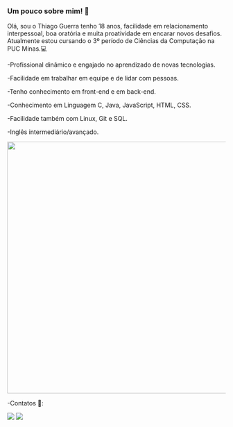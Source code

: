 ### Um pouco sobre mim!  👋

Olá, sou o Thiago Guerra tenho 18 anos, facilidade em relacionamento interpessoal, boa oratória e muita proatividade em encarar novos desafios. 
Atualmente estou cursando o 3º período de Ciências da Computação na PUC Minas.💻

-Profissional dinâmico e engajado no aprendizado de novas tecnologias. 

-Facilidade em trabalhar em equipe e de lidar com pessoas.

-Tenho conhecimento em front-end e em back-end.

-Conhecimento em Linguagem C, Java, JavaScript, HTML, CSS.

-Facilidade também com Linux, Git e SQL.

-Inglês intermediário/avançado.

<img height ="580em" src ="https://github-readme-stats.vercel.app/api/top-langs/?username=ThiagoGuerra09&theme=blue-green"/>

-Contatos 📁:
<div>
<a href =https://www.linkedin.com/in/thiago-guerra-werkhaizer-felipe-136ab7207/ target="_blank"><img src ="https://img.shields.io/badge/LinkedIn-0077B5?style=for-the-badge&logo=linkedin&logoColor=white" target="_blank"></a>
<a href ="mailto:thiagogwf@gmail.com"><img src ="https://img.shields.io/badge/Gmail-D14836?style=for-the-badge&logo=gmail&logoColor=white" target="_blank"></a>
</div>
